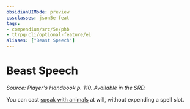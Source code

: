```yaml
---
obsidianUIMode: preview
cssclasses: json5e-feat
tags:
- compendium/src/5e/phb
- ttrpg-cli/optional-feature/ei
aliases: ["Beast Speech"]
---
```

# Beast Speech
*Source: Player's Handbook p. 110. Available in the SRD.*  

You can cast [speak with animals](compendium/spells/speak-with-animals.md) at will, without expending a spell slot.